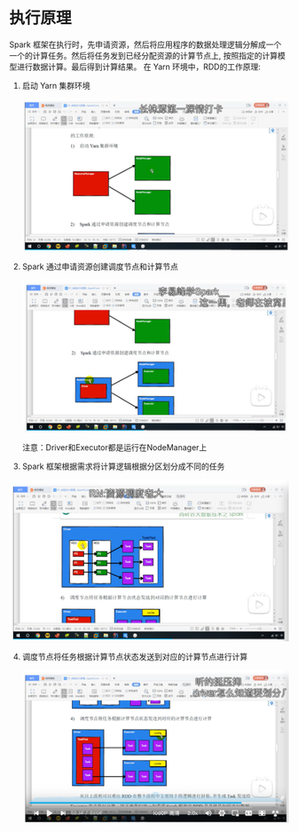 # 执行原理

 Spark 框架在执行时，先申请资源，然后将应用程序的数据处理逻辑分解成一个一个的计算任务。然后将任务发到已经分配资源的计算节点上, 按照指定的计算模型进行数据计算。最后得到计算结果。
 在 Yarn 环境中，RDD的工作原理:

1. 启动 Yarn 集群环境

   <img src="010.执行原理.assets/image-20230226224734184.png" alt="image-20230226224734184" style="zoom:50%;" />

2. Spark 通过申请资源创建调度节点和计算节点

   <img src="010.执行原理.assets/image-20230226224839367.png" alt="image-20230226224839367" style="zoom:50%;" />

   注意：Driver和Executor都是运行在NodeManager上

3.  Spark 框架根据需求将计算逻辑根据分区划分成不同的任务

   <img src="010.执行原理.assets/image-20230226225058698.png" alt="image-20230226225058698" style="zoom:50%;" />

4. 调度节点将任务根据计算节点状态发送到对应的计算节点进行计算

   <img src="010.执行原理.assets/image-20230226225254421.png" alt="image-20230226225254421" style="zoom:50%;" />

